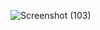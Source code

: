 ![Screenshot (103)](https://github.com/Rajani-londhe/Age_calculator-app/assets/110283958/7ca9b089-756f-4c59-a862-9746b9756f6f)
